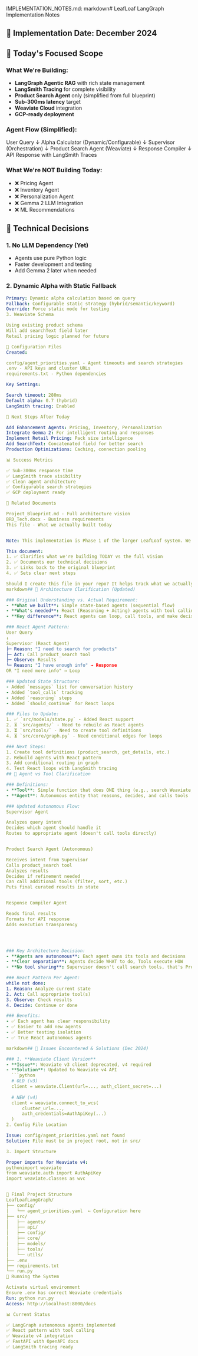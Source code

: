 IMPLEMENTATION_NOTES.md:
markdown# LeafLoaf LangGraph Implementation Notes

## 📅 Implementation Date: December 2024

## 🎯 Today's Focused Scope

### What We're Building:
- **LangGraph Agentic RAG** with rich state management
- **LangSmith Tracing** for complete visibility
- **Product Search Agent** only (simplified from full blueprint)
- **Sub-300ms latency** target
- **Weaviate Cloud** integration
- **GCP-ready deployment**

### Agent Flow (Simplified):
User Query
↓
Alpha Calculator (Dynamic/Configurable)
↓
Supervisor (Orchestration)
↓
Product Search Agent (Weaviate)
↓
Response Compiler
↓
API Response with LangSmith Traces

### What We're NOT Building Today:
- ❌ Pricing Agent
- ❌ Inventory Agent
- ❌ Personalization Agent
- ❌ Gemma 2 LLM Integration
- ❌ ML Recommendations

## 🔧 Technical Decisions

### 1. **No LLM Dependency (Yet)**
- Agents use pure Python logic
- Faster development and testing
- Add Gemma 2 later when needed

### 2. **Dynamic Alpha with Static Fallback**
```yaml
Primary: Dynamic alpha calculation based on query
Fallback: Configurable static strategy (hybrid/semantic/keyword)
Override: Force static mode for testing
3. Weaviate Schema

Using existing product schema
Will add searchText field later
Retail pricing logic planned for future

📝 Configuration Files
Created:

config/agent_priorities.yaml - Agent timeouts and search strategies
.env - API keys and cluster URLs
requirements.txt - Python dependencies

Key Settings:

Search timeout: 280ms
Default alpha: 0.7 (hybrid)
LangSmith tracing: Enabled

🚀 Next Steps After Today

Add Enhancement Agents: Pricing, Inventory, Personalization
Integrate Gemma 2: For intelligent routing and responses
Implement Retail Pricing: Pack size intelligence
Add SearchText: Concatenated field for better search
Production Optimizations: Caching, connection pooling

📊 Success Metrics

✅ Sub-300ms response time
✅ LangSmith trace visibility
✅ Clean agent architecture
✅ Configurable search strategies
✅ GCP deployment ready

🔗 Related Documents

Project_Blueprint.md - Full architecture vision
BRD_Tech.docx - Business requirements
This file - What we actually built today


Note: This implementation is Phase 1 of the larger LeafLoaf system. We're building the foundation with a focus on getting the core LangGraph pattern right before adding complexity.

This document:
1. ✅ Clarifies what we're building TODAY vs the full vision
2. ✅ Documents our technical decisions
3. ✅ Links back to the original blueprint
4. ✅ Sets clear next steps

Should I create this file in your repo? It helps track what we actually implemented vs the ambitious blueprint! 📝
markdown## 🔄 Architecture Clarification (Updated)

### Original Understanding vs. Actual Requirement:
- **What we built**: Simple state-based agents (sequential flow)
- **What's needed**: React (Reasoning + Acting) agents with tool calling
- **Key difference**: React agents can loop, call tools, and make decisions

### React Agent Pattern:
User Query
↓
Supervisor (React Agent)
├─ Reason: "I need to search for products"
├─ Act: Call product_search tool
├─ Observe: Results
└─ Reason: "I have enough info" → Response
OR "I need more info" → Loop

### Updated State Structure:
- Added `messages` list for conversation history
- Added `tool_calls` tracking
- Added `reasoning` steps
- Added `should_continue` for React loops

### Files to Update:
1. ✅ `src/models/state.py` - Added React support
2. ⏳ `src/agents/` - Need to rebuild as React agents
3. ⏳ `src/tools/` - Need to create tool definitions
4. ⏳ `src/core/graph.py` - Need conditional edges for loops

### Next Steps:
1. Create tool definitions (product_search, get_details, etc.)
2. Rebuild agents with React pattern
3. Add conditional routing in graph
4. Test React loops with LangSmith tracing
## 🤖 Agent vs Tool Clarification

### Definitions:
- **Tool**: Simple function that does ONE thing (e.g., search Weaviate, get details)
- **Agent**: Autonomous entity that reasons, decides, and calls tools

### Updated Autonomous Flow:
Supervisor Agent

Analyzes query intent
Decides which agent should handle it
Routes to appropriate agent (doesn't call tools directly)


Product Search Agent (Autonomous)

Receives intent from Supervisor
Calls product_search tool
Analyzes results
Decides if refinement needed
Can call additional tools (filter, sort, etc.)
Puts final curated results in state


Response Compiler Agent

Reads final results
Formats for API response
Adds execution transparency




### Key Architecture Decision:
- **Agents are autonomous**: Each agent owns its tools and decisions
- **Clear separation**: Agents decide WHAT to do, Tools execute HOW
- **No tool sharing**: Supervisor doesn't call search tools, that's Product Search Agent's job

### React Pattern Per Agent:
while not done:
1. Reason: Analyze current state
2. Act: Call appropriate tool(s)
3. Observe: Check results
4. Decide: Continue or done

### Benefits:
- ✅ Each agent has clear responsibility
- ✅ Easier to add new agents
- ✅ Better testing isolation
- ✅ True React autonomous agents

markdown## 🐛 Issues Encountered & Solutions (Dec 2024)

### 1. **Weaviate Client Version**
- **Issue**: Weaviate v3 client deprecated, v4 required
- **Solution**: Updated to Weaviate v4 API
  ```python
  # OLD (v3)
  client = weaviate.Client(url=..., auth_client_secret=...)
  
  # NEW (v4)
  client = weaviate.connect_to_wcs(
      cluster_url=...,
      auth_credentials=AuthApiKey(...)
  )
2. Config File Location

Issue: config/agent_priorities.yaml not found
Solution: File must be in project root, not in src/

3. Import Structure

Proper imports for Weaviate v4:
pythonimport weaviate
from weaviate.auth import AuthApiKey
import weaviate.classes as wvc


📁 Final Project Structure
LeafLoafLangGraph/
├── config/
│   └── agent_priorities.yaml  ← Configuration here
├── src/
│   ├── agents/
│   ├── api/
│   ├── config/
│   ├── core/
│   ├── models/
│   ├── tools/
│   └── utils/
├── .env
├── requirements.txt
└── run.py
🚀 Running the System

Activate virtual environment
Ensure .env has correct Weaviate credentials
Run: python run.py
Access: http://localhost:8000/docs

📊 Current Status

✅ LangGraph autonomous agents implemented
✅ React pattern with tool calling
✅ Weaviate v4 integration
✅ FastAPI with OpenAPI docs
✅ LangSmith tracing ready